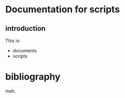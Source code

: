 # Documentation for scripts
## introduction

This is:
 - documents
 - scripts

# bibliography

meh.
